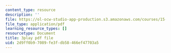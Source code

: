 ```yaml
---
content_type: resource
description: ''
file: https://ol-ocw-studio-app-production.s3.amazonaws.com/courses/15-s21-nuts-and-bolts-of-business-plans-january-iap-2014/2d9ff0b97089fe3fdb58466ef47703a5_Lau7bwQAWr4.pdf
file_type: application/pdf
learning_resource_types: []
resourcetype: Document
title: 3play pdf file
uid: 2d9ff0b9-7089-fe3f-db58-466ef47703a5
---
```


